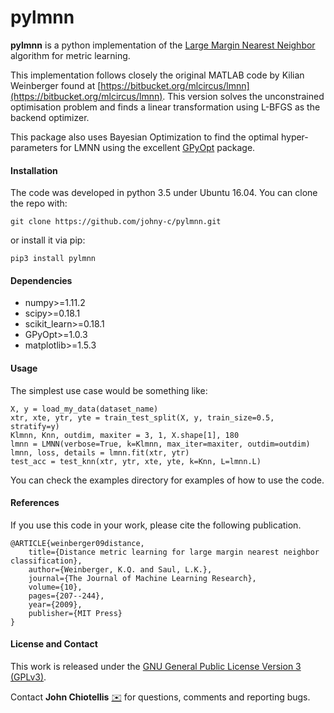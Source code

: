 # pylmnn

**pylmnn** is a python implementation of the [Large Margin Nearest Neighbor](#paper)  algorithm for metric learning.
 
 This implementation follows closely the original MATLAB code by Kilian Weinberger found at [https://bitbucket.org/mlcircus/lmnn](https://bitbucket.org/mlcircus/lmnn). This version solves the unconstrained optimisation problem and finds a linear transformation using L-BFGS as the backend optimizer.

 This package also uses Bayesian Optimization to find the optimal hyper-parameters for LMNN using the excellent [GPyOpt](http://github.com/SheffieldML/GPyOpt) package.


#### Installation

The code was developed in python 3.5 under Ubuntu 16.04. You can clone the repo with:
```
git clone https://github.com/johny-c/pylmnn.git
```

or install it via pip:
```
pip3 install pylmnn
```

#### Dependencies

* numpy>=1.11.2
* scipy>=0.18.1
* scikit_learn>=0.18.1
* GPyOpt>=1.0.3
* matplotlib>=1.5.3

#### Usage

The simplest use case would be something like:

    X, y = load_my_data(dataset_name)
    xtr, xte, ytr, yte = train_test_split(X, y, train_size=0.5, stratify=y)
    Klmnn, Knn, outdim, maxiter = 3, 1, X.shape[1], 180
    lmnn = LMNN(verbose=True, k=Klmnn, max_iter=maxiter, outdim=outdim)
    lmnn, loss, details = lmnn.fit(xtr, ytr)
    test_acc = test_knn(xtr, ytr, xte, yte, k=Knn, L=lmnn.L)

You can check the examples directory for examples of how to use the code.

#### References

If you use this code in your work, please cite the following <a name="paper">publication</a>.

    @ARTICLE{weinberger09distance,
        title={Distance metric learning for large margin nearest neighbor classification},
        author={Weinberger, K.Q. and Saul, L.K.},
        journal={The Journal of Machine Learning Research},
        volume={10},
        pages={207--244},
        year={2009},
        publisher={MIT Press}
    }


#### License and Contact

This work is released under the [GNU General Public License Version 3 (GPLv3)](http://www.gnu.org/licenses/gpl.html).

Contact **John Chiotellis** [:envelope:](mailto:johnyc.code@gmail.com) for questions, comments and reporting bugs.
